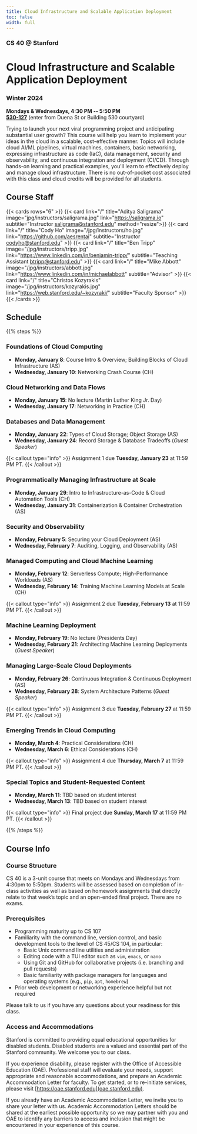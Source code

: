 ```yaml
---
title: Cloud Infrastructure and Scalable Application Deployment
toc: false
width: full
---
```


### CS 40 @ Stanford

# Cloud Infrastructure and Scalable Application Deployment

### Winter 2024

**Mondays & Wednesdays, 4:30 PM -- 5:50 PM** \
**[530-127](https://campus-map.stanford.edu/?srch=530-127)** (enter from Duena St or Building 530 courtyard)

Trying to launch your next viral programming project and anticipating substantial user growth? This course will help you learn to implement your ideas in the cloud in a scalable, cost-effective manner. Topics will include cloud AI/ML pipelines, virtual machines, containers, basic networking, expressing infrastructure as code (IaC), data management, security and observability, and continuous integration and deployment (CI/CD). Through hands-on learning and practical examples, you'll learn to effectively deploy and manage cloud infrastructure. There is no out-of-pocket cost associated with this class and cloud credits will be provided for all students.

## Course Staff

{{< cards rows="6" >}}
  {{< card link="/" title="Aditya Saligrama" image="jpg/instructors/saligrama.jpg" link="https://saligrama.io" subtitle="Instructor&#10;saligrama@stanford.edu" method="resize">}}
  {{< card link="/" title="Cody Ho" image="/jpg/instructors/ho.jpg" link="https://github.com/aesrentai" subtitle="Instructor&#10;codyho@stanford.edu" >}}
  {{< card link="/" title="Ben Tripp" image="/jpg/instructors/tripp.jpg" link="https://www.linkedin.com/in/benjamin-tripp/" subtitle="Teaching Assistant&#10;btripp@stanford.edu" >}}
  {{< card link="/" title="Mike Abbott" image="/jpg/instructors/abbott.jpg" link="https://www.linkedin.com/in/michaelabbott" subtitle="Advisor" >}}
  {{< card link="/" title="Christos Kozyrakis" image="/jpg/instructors/kozyrakis.jpg" link="https://web.stanford.edu/~kozyraki/" subtitle="Faculty Sponsor" >}}
{{< /cards >}}

## Schedule

{{% steps %}}

### Foundations of Cloud Computing

* **Monday, January 8**: Course Intro & Overview; Building Blocks of Cloud Infrastructure (AS)
* **Wednesday, January 10**: Networking Crash Course (CH)

### Cloud Networking and Data Flows

* **Monday, January 15**: No lecture (Martin Luther King Jr. Day)
* **Wednesday, January 17**: Networking in Practice (CH)

### Databases and Data Management 

* **Monday, January 22**: Types of Cloud Storage; Object Storage (AS)
* **Wednesday, January 24**: Record Storage & Database Tradeoffs (*Guest Speaker*)


{{< callout type="info" >}}
  Assignment 1 due **Tuesday, January 23** at 11:59 PM PT.
{{< /callout >}}

### Programmatically Managing Infrastructure at Scale

* **Monday, January 29**: Intro to Infrastructure-as-Code & Cloud Automation Tools (CH)
* **Wednesday, January 31**: Containerization & Container Orchestration (AS)

### Security and Observability

* **Monday, February 5**: Securing your Cloud Deployment (AS)
* **Wednesday, February 7**: Auditing, Logging, and Observability (AS)

### Managed Computing and Cloud Machine Learning

* **Monday, February 12**: Serverless Compute; High-Performance Workloads (AS)
* **Wednesday, February 14**: Training Machine Learning Models at Scale (CH)

{{< callout type="info" >}}
  Assignment 2 due **Tuesday, February 13** at 11:59 PM PT.
{{< /callout >}}

### Machine Learning Deployment

* **Monday, February 19**: No lecture (Presidents Day)
* **Wednesday, February 21**: Architecting Machine Learning Deployments (*Guest Speaker*)

### Managing Large-Scale Cloud Deployments

* **Monday, February 26**: Continuous Integration & Continuous Deployment (AS)
* **Wednesday, February 28**: System Architecture Patterns (*Guest Speaker*)

{{< callout type="info" >}}
  Assignment 3 due **Tuesday, February 27** at 11:59 PM PT.
{{< /callout >}}

### Emerging Trends in Cloud Computing

* **Monday, March 4**: Practical Considerations (CH)
* **Wednesday, March 6**: Ethical Considerations (CH)

{{< callout type="info" >}}
  Assignment 4 due **Thursday, March 7** at 11:59 PM PT.
{{< /callout >}}

### Special Topics and Student-Requested Content

* **Monday, March 11**: TBD based on student interest
* **Wednesday, March 13**: TBD based on student interest

{{< callout type="info" >}}
  Final project due **Sunday, March 17** at 11:59 PM PT.
{{< /callout >}}

{{% /steps %}}

## Course Info

### Course Structure

CS 40 is a 3-unit course that meets on Mondays and Wednesdays from 4:30pm to 5:50pm. Students will be assessed based on completion of in-class activities as well as based on homework assignments that directly relate to that week’s topic and an open-ended final project. There are no exams.

### Prerequisites

* Programming maturity up to CS 107
* Familiarity with the command line, version control, and basic development tools to the level of CS 45/CS 104, in particular:
  - Basic Unix command line utilities and administration
  - Editing code with a TUI editor such as `vim`, `emacs`, or `nano`
  - Using Git and GitHub for collaborative projects (i.e. branching and pull requests)
  - Basic familiarity with package managers for languages and operating systems (e.g., `pip`, `apt`, `homebrew`)
* Prior web development or networking experience helpful but not required

Please talk to us if you have any questions about your readiness for this class.

### Access and Accommodations

Stanford is committed to providing equal educational opportunities for disabled students. Disabled students are a valued and essential part of the Stanford community. We welcome you to our class.

If you experience disability, please register with the Office of Accessible Education (OAE). Professional staff will evaluate your needs, support appropriate and reasonable accommodations, and prepare an Academic Accommodation Letter for faculty. To get started, or to re-initiate services, please visit [https://oae.stanford.edu](oae.stanford.edu).

If you already have an Academic Accommodation Letter, we invite you to share your letter with us. Academic Accommodation Letters should be shared at the earliest possible opportunity so we may partner with you and OAE to identify any barriers to access and inclusion that might be encountered in your experience of this course.
